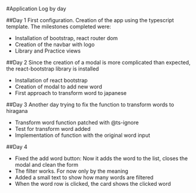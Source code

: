 #Application Log by day

##Day 1
First configuration. Creation of the app using the typescript template. The milestones completed were:

-   Installation of bootstrap, react router dom
-   Creation of the navbar with logo
-   Library and Practice views

##Day 2
Since the creation of a modal is more complicated than expected, the react-bootstrap library is installed

-   Installation of react bootstrap
-   Creation of modal to add new word
-   First approach to transform word to japanese

##Day 3
Another day trying to fix the function to transform words to hiragana

-   Transform word function patched with @ts-ignore
-   Test for transform word added
-   Implementation of function with the original word input

##Day 4

-   Fixed the add word button: Now it adds the word to the list, closes the modal and clean the form
-   The filter works. For now only by the meaning
-   Added a small text to show how many words are filtered
-   When the word row is clicked, the card shows the clicked word
